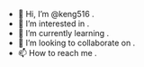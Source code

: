 - 👋 Hi, I’m @keng516 .
- 👀 I’m interested in .
- 🌱 I’m currently learning .
- 💞️ I’m looking to collaborate on .
- 📫 How to reach me .

<!---
keng516/keng516 is a ✨ special ✨ repository because its `README.md` (this file) appears on your GitHub profile.
You can click the Preview link to take a look at your changes.
--->
